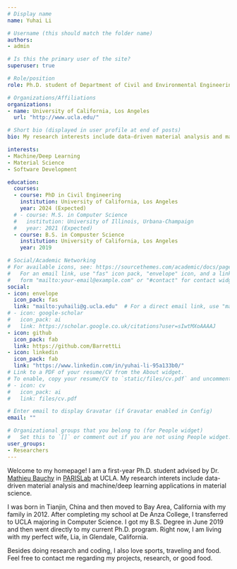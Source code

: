 ```yaml
---
# Display name
name: Yuhai Li

# Username (this should match the folder name)
authors:
- admin

# Is this the primary user of the site?
superuser: true

# Role/position
role: Ph.D. student of Department of Civil and Environmental Engineering

# Organizations/Affiliations
organizations:
- name: University of California, Los Angeles
  url: "http://www.ucla.edu/"

# Short bio (displayed in user profile at end of posts)
bio: My research interests include data-driven material analysis and machine/deep learning for material science.

interests:
- Machine/Deep Learning
- Material Science
- Software Development

education:
  courses:
  - course: PhD in Civil Engineering
    institution: University of California, Los Angeles
    year: 2024 (Expected)
  # - course: M.S. in Computer Science
  #   institution: University of Illinois, Urbana-Champaign
  #   year: 2021 (Expected)
  - course: B.S. in Compuster Science
    institution: University of California, Los Angeles
    year: 2019

# Social/Academic Networking
# For available icons, see: https://sourcethemes.com/academic/docs/page-builder/#icons
#   For an email link, use "fas" icon pack, "envelope" icon, and a link in the
#   form "mailto:your-email@example.com" or "#contact" for contact widget.
social:
- icon: envelope
  icon_pack: fas
  link: "mailto:yuhaili@g.ucla.edu"  # For a direct email link, use "mailto:test@example.org".
# - icon: google-scholar
#   icon_pack: ai
#   link: https://scholar.google.co.uk/citations?user=sIwtMXoAAAAJ
- icon: github
  icon_pack: fab
  link: https://github.com/BarrettLi
- icon: linkedin
  icon_pack: fab
  link: "https://www.linkedin.com/in/yuhai-li-95a133b0/"
# Link to a PDF of your resume/CV from the About widget.
# To enable, copy your resume/CV to `static/files/cv.pdf` and uncomment the lines below.
# - icon: cv
#   icon_pack: ai
#   link: files/cv.pdf

# Enter email to display Gravatar (if Gravatar enabled in Config)
email: ""

# Organizational groups that you belong to (for People widget)
#   Set this to `[]` or comment out if you are not using People widget.
user_groups:
- Researchers
---
```


Welcome to my homepage! I am a first-year Ph.D. student advised by Dr. [Mathieu Bauchy](http://mathieu.bauchy.com/) in [PARISLab](http://www.lab-paris.com/) at UCLA. My research interets include data-driven material analysis and machine/deep learning applications in material science.    

I was born in Tianjin, China and then moved to Bay Area, California with my family in 2012. After completing my school at De Anza College, I transferred to UCLA majoring in Computer Science. I got my B.S. Degree in June 2019 and then went directly to my current Ph.D. program. Right now, I am living with my perfect wife, Lia, in Glendale, California. 

Besides doing research and coding, I also love sports, traveling and food. Feel free to contact me regarding my projects, research, or good food.